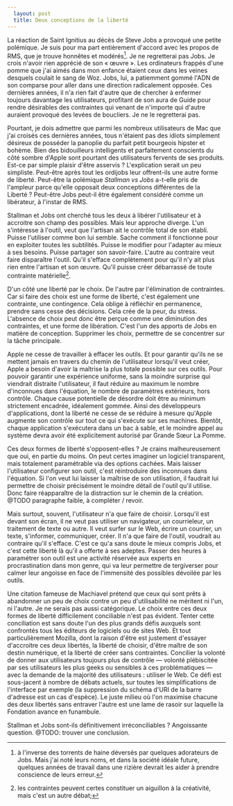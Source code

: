 ```yaml
---
  layout: post
  title: Deux conceptions de la liberté
---
```


La réaction de Saint Ignitius au décès de Steve Jobs a provoqué une petite polémique. Je suis pour ma part entièrement d'accord avec les propos de RMS, que je trouve honnêtes et modérés[^jobistes]. Je ne regretterai pas Jobs. Je crois n'avoir rien apprécié de son «&nbsp;œuvre&nbsp;». Les ordinateurs frappés d'une pomme que j'ai aimés dans mon enfance étaient ceux dans les veines desquels coulait le sang de Woz. Jobs, lui, a patiemment gommé l'ADN de son comparse pour aller dans une direction radicalement opposée. Ces dernières années, il n'a rien fait d'autre que de chercher à enfermer toujours davantage les utilisateurs, profitant de son aura de Guide pour rendre désirables des contraintes qui venant de n'importe qui d'autre auraient provoqué des levées de boucliers. Je ne le regretterai pas.

[^jobistes]: à l'inverse des torrents de haine déversés par quelques adorateurs de Jobs. Mais j'ai noté leurs noms, et dans la société idéale future, quelques années de travail dans une rizière devrait les aider à prendre conscience de leurs erreur.

Pourtant, je dois admettre que parmi les nombreux utilisateurs de Mac que j'ai croisés ces dernières années, tous n'étaient pas des idiots simplement désireux de posséder la panoplie du parfait petit bourgeois hipster et bohème. Bien des bidouilleurs intelligents et parfaitement conscients du côté sombre d'Apple sont pourtant des utilisateurs fervents de ses produits. Est-ce par simple plaisir d'être asservis ? L'explication serait un peu simpliste. Peut-être après tout les ordijobs leur offrent-ils une autre forme de liberté. Peut-être la polémique *Stallman vs Jobs* a-t-elle pris de l'ampleur parce qu'elle opposait deux conceptions différentes de la Liberté&nbsp;? Peut-être Jobs peut-il être également considéré comme un libérateur, à l'instar de RMS.

Stallman et Jobs ont cherché tous les deux à libérer l'utilisateur et à accroitre son champ des possibles. Mais leur approche diverge. L'un s'intéresse à l'outil, veut que l'artisan ait le contrôle total de son établi. Puisse l'utiliser comme bon lui semble. Sache comment il fonctionne pour en exploiter toutes les subtilités. Puisse le modifier pour l'adapter au mieux à ses besoins. Puisse partager son savoir-faire. L'autre au contraire veut faire disparaître l'outil. Qu'il s'efface complètement pour qu'il n'y ait plus rien entre l'artisan et son œuvre. Qu'il puisse créer débarrassé de toute contrainte matérielle[^contraintes].

[^contraintes]: les contraintes peuvent certes constituer un aiguillon à la créativité, mais c'est un autre débat;

D'un côté une liberté par le choix. De l'autre par l'élimination de contraintes. Car si faire des choix est une forme de liberté, c'est également une contrainte, une contingence. Cela oblige à réfléchir en permanence, prendre sans cesse des décisions. Cela crée de la peur, du stress. L'absence de choix peut donc être perçue comme une diminution des contraintes, et une forme de libération. C'est l'un des apports de Jobs en matière de conception. Supprimer les choix, permettre de se concentrer sur la tâche principale.

Apple ne cesse de travailler à effacer les outils. Et pour garantir qu'ils ne se mettent jamais en travers du chemin de l'utilisateur lorsqu'il veut créer, Apple a besoin d'avoir la maîtrise la plus totale possible sur ces outils. Pour pouvoir garantir une expérience uniforme, sans la moindre surprise qui viendrait distraite l'utilisateur, il faut réduire au maximum le nombre d'inconnues dans l'équation, le nombre de paramètres extérieurs, hors contrôle. Chaque cause potentielle de désordre doit être au minimum strictement encadrée, idéalement gommée. Ainsi des développeurs d'applications, dont la liberté ne cesse de se réduire à mesure qu'Apple augmente son contrôle sur tout ce qui s'exécute sur ses machines. Bientôt, chaque application s'exécutera dans un bac à sable, et le moindre appel au système devra avoir été explicitement autorisé par Grande Sœur La Pomme.

Ces deux formes de liberté s'opposent-elles ? Je crains malheureusement que oui, en partie du moins. On peut certes imaginer un logiciel transparent, mais totalement paramétrable via des options cachées. Mais laisser l'utilisateur configurer son outil, c'est réintroduire des inconnues dans l'équation. Si l'on veut lui laisser la maîtrise de son utilisation, il faudrait lui permettre de choisir précisément le moindre détail de l'outil qu'il utilise. Donc faire réapparaître de la distraction sur le chemin de la création. @TODO paragraphe faible, à compléter / revoir.

Mais surtout, souvent, l'utilisateur n'a que faire de choisir. Lorsqu'il est devant son écran, il ne veut pas utiliser un navigateur, un courrieleur, un traitement de texte ou autre. Il veut surfer sur le Web, écrire un courrier, un texte, s'informer, communiquer, créer. Il n'a que faire de l'outil, voudrait au contraire qu'il s'efface. C'est ce qu'a sans doute le mieux compris Jobs, et c'est cette liberté là qu'il a offerte à ses adeptes. Passer des heures à paramétrer son outil est une activité réservée aux experts en procrastination dans mon genre, qui va leur permettre de tergiverser pour calmer leur angoisse en face de l'immensité des possibles dévoilée par les outils.

Une citation fameuse de Machiavel prétend que ceux qui sont prêts à abandonner un peu de choix contre un peu d'utilisabilité ne méritent ni l'un, ni l'autre. Je ne serais pas aussi catégorique. Le choix entre ces deux formes de liberté difficilement conciliable n'est pas évident. Tenter cette conciliation est sans doute l'un des plus grands défis auxquels sont  confrontés tous les éditeurs de logiciels ou de sites Web. Et tout particulièrement Mozilla, dont la raison d'être est justement d'essayer d'accroitre ces deux libertés, la liberté de choisir, d'être maître de son destin numérique, et la liberté de créer sans contraintes. Concilier la volonté de donner aux utilisateurs toujours plus de contrôle —&nbsp;volonté plébiscitée par ses utilisateurs les plus geeks ou sensibles à ces problématiques&nbsp;— avec la demande de la majorité des utilisateurs&nbsp;: utiliser le Web. Ce défi est sous-jacent à nombre de débats actuels, sur toutes les simplifications de l'interface par exemple (la suppression du schéma d'URI de la barre d'adresse est un cas d'espèce). Le juste milieu où l'on maximise chacune des deux libertés sans entraver l'autre est une lame de rasoir sur laquelle la Fondation avance en funambule.

Stallman et Jobs sont-ils définitivement irréconciliables ? Angoissante question.  @TODO: trouver une conclusion.
